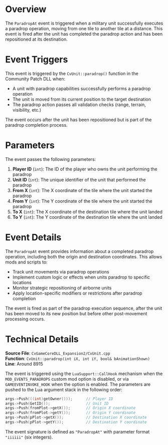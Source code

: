 # Overview

The `ParadropAt` event is triggered when a military unit successfully executes a paradrop operation, moving from one tile to another tile at a distance. This event is fired after the unit has completed the paradrop action and has been repositioned at its destination.

# Event Triggers

This event is triggered by the `CvUnit::paradrop()` function in the Community Patch DLL when:

- A unit with paradrop capabilities successfully performs a paradrop operation
- The unit is moved from its current position to the target destination
- The paradrop action passes all validation checks (range, terrain, visibility, etc.)

The event occurs after the unit has been repositioned but is part of the paradrop completion process.

# Parameters

The event passes the following parameters:

1. **Player ID** (`int`): The ID of the player who owns the unit performing the paradrop
2. **Unit ID** (`int`): The unique identifier of the unit that performed the paradrop
3. **From X** (`int`): The X coordinate of the tile where the unit started the paradrop
4. **From Y** (`int`): The Y coordinate of the tile where the unit started the paradrop  
5. **To X** (`int`): The X coordinate of the destination tile where the unit landed
6. **To Y** (`int`): The Y coordinate of the destination tile where the unit landed

# Event Details

The `ParadropAt` event provides information about a completed paradrop operation, including both the origin and destination coordinates. This allows mods and scripts to:

- Track unit movements via paradrop operations
- Implement custom logic or effects when units paradrop to specific locations
- Monitor strategic repositioning of airborne units
- Apply location-specific modifiers or restrictions after paradrop completion

The event is fired as part of the paradrop execution sequence, after the unit has been moved to its new position but before other post-movement processing occurs.

# Technical Details

**Source File**: `CvGameCoreDLL_Expansion2/CvUnit.cpp`  
**Function**: `CvUnit::paradrop(int iX, int iY, bool& bAnimationShown)`  
**Line**: Around 8915

The event is triggered using the `LuaSupport::CallHook` mechanism when the `MOD_EVENTS_PARADROPS` custom mod option is disabled, or via `GAMEEVENTINVOKE_HOOK` when the option is enabled. The parameters are pushed to the Lua argument stack in the following order:

```cpp
args->Push(((int)getOwner()));      // Player ID
args->Push(GetID());                // Unit ID  
args->Push(fromPlot->getX());       // Origin X coordinate
args->Push(fromPlot->getY());       // Origin Y coordinate
args->Push(pPlot->getX());          // Destination X coordinate
args->Push(pPlot->getY());          // Destination Y coordinate
```

The event signature is defined as `"ParadropAt"` with parameter format `"iiiiii"` (six integers).